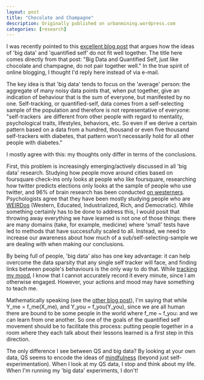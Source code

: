 ```yaml
---
layout: post
title: "Chocolate and Champagne"
description: Originally published on urbanmining.wordpress.com
categories: [research]
---
```


I was recently pointed to this <a href="http://measuredme.com/2013/03/why-quantified-self-and-big-data-do-not-pair-well/" target="_blank">excellent blog post</a> that argues how the ideas of 'big data' and 'quantified self' do not fit well together. The title here comes directly from that post: "Big Data and Quantified Self, just like chocolate and champagne, do not pair together well." In the true spirit of online blogging, I thought I'd reply here instead of via e-mail.

The key idea is that 'big data' tends to focus on the 'average' person: the aggregate of many noisy data points that, when put together, give an indication of behaviour that is the sum of everyone, but manifested by no one. Self-tracking, or quantified-self, data comes from a self-selecting sample of the population and therefore is not representative of everyone: "self-trackers  are different from other people with regard to mentality, psychological traits, lifestyles, behaviors, etc. So even if we derive a certain pattern based on a data from a hundred, thousand or even five thousand self-trackers with diabetes, that pattern won’t necessarily hold for all other people with diabetes."

I mostly agree with this: my thoughts only differ in terms of the conclusions.

First, this problem is increasingly emerging/actively discussed in all 'big data' research. Studying how people move around cities based on foursquare check-ins only looks at people who like foursquare, researching how twitter predicts elections only looks at the sample of people who use twitter, and 96% of brain research has been conducted <a href="https://twitter.com/sgourley/status/316825780699136000" target="_blank">on westerners</a>. Psychologists agree that they have been mostly studying people who are <a href="http://www.sciencemag.org/content/328/5986/1627.summary" target="_blank">WEIRDos</a> (Western, Educated, Industrialized, Rich, and Democratic). While something certainly has to be done to address this, I would posit that throwing away everything we have learned is not one of those things: there are many domains (take, for example, medicine) where 'small' tests have led to methods that have successfully scaled to all. Instead, we need to increase our awareness about how much of a sub/self-selecting-sample we are dealing with when making our conclusions.

By being full of people, 'big data' also has one key advantage: it can help overcome the data sparsity that any single self tracker will face, and finding links between people's behaviours is the only way to do that. While <a href="http://emotionsense.org/" target="_blank">tracking my mood</a>, I know that I cannot accurately record it every minute, since I am otherwise engaged. However, your actions and mood may have something to teach me.

Mathematically speaking (see the <a href="http://measuredme.com/2013/03/why-quantified-self-and-big-data-do-not-pair-well/" target="_blank">other blog post</a>), I'm saying that while Y_me = f_me(X_me), and Y_you = f_you(Y_you), since we are all human there are bound to be some people in the world where f_me ~ f_you: and we can learn from one another. So one of the goals of the quantified self movement should be to facilitate this process: putting people together in a room where they each talk about their lessons learned is a first step in this direction.

The only difference I see between QS and big data? By looking at your own data, QS seems to encode the ideas of <a href="http://en.wikipedia.org/wiki/Mindfulness_%28psychology%29" target="_blank">mindfulness</a> (beyond just self-experimentation). When I look at my QS data, I stop and think about my life. When I'm running my 'big data' experiments, I don't!
